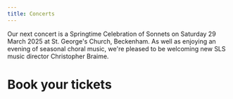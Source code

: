 ```yaml
---
title: Concerts
---
```


Our next concert is a Springtime Celebration of Sonnets on Saturday 29 March 2025 at St. George's Church, Beckenham. As well as enjoying an evening of seasonal choral music, we're pleased to be welcoming new SLS music director Christopher Braime.

# Book your tickets

<div id="embedTS_JGJMK" style="width:100%">
</div>

<script type="text/javascript">
    (function () {
        var el = document.createElement("script");
        el.type = "text/javascript";
        el.async = true;
        el.src = "https://www.ticketsource.co.uk/ticketshop//JGJMK/?eventRefNo=&performance_id=";
        var s = document.getElementsByTagName("script")[0];
        s.parentNode.insertBefore(el, s);
    })();
</script>
